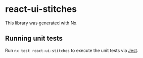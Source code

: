 # react-ui-stitches

This library was generated with [Nx](https://nx.dev).

## Running unit tests

Run `nx test react-ui-stitches` to execute the unit tests via [Jest](https://jestjs.io).

